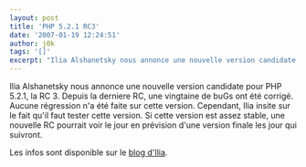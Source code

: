 ```yaml
---
layout: post
title: 'PHP 5.2.1 RC3'
date: '2007-01-19 12:24:51'
author: j0k
tags: '[]'
excerpt: "Ilia Alshanetsky nous annonce une nouvelle version candidate pour PHP 5.2.1, la RC 3.     \nDepuis la derniere RC, une vingtaine de buGs ont été corrigé. Aucune régression n'a été faite sur cette version. Cependant, Ilia insite sur le fait qu'il faut tester cette version.   Si cette version est assez stable, une nouvelle RC pourrait voir le jour en      …"
---
```


Ilia Alshanetsky nous annonce une nouvelle version candidate pour PHP 5.2.1, la RC 3.
Depuis la derniere RC, une vingtaine de buGs ont été corrigé. Aucune régression n'a été faite sur cette version. Cependant, Ilia insite sur le fait qu'il faut tester cette version.   Si cette version est assez stable, une nouvelle RC pourrait voir le jour en prévision d'une version finale les jour qui suivront.

Les infos sont disponible sur le [blog d'Ilia](http://ilia.ws/archives/156-5.2.1-RC3-Released-for-testing.html).
